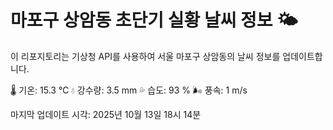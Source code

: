 
# 마포구 상암동 초단기 실황 날씨 정보 🌤️

이 리포지토리는 기상청 API를 사용하여 서울 마포구 상암동의 날씨 정보를 업데이트합니다. 

🌡️ 기온: 15.3 ℃
💧 강수량: 3.5 mm
💦 습도: 93 %
🌬️ 풍속: 1 m/s

마지막 업데이트 시각: 2025년 10월 13일 18시 14분    
